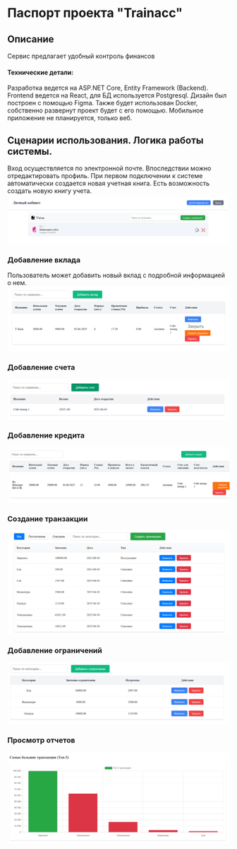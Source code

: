 # Паспорт проекта "Trainacc"

## Описание

Сервис предлагает удобный контроль финансов 


#### Технические детали:
Разработка ведется на ASP.NET Core, Entity Framework (Backend).
Frontend ведется на React, для БД используется Postgresql. Дизайн был построен с помощью Figma. Также будет использован Docker, собственно развернут проект будет с его помощью. Мобильное приложение не планируется, только веб.



## Сценарии использования. Логика работы системы.
Вход осуществляется по электронной почте. Впоследствии можно отредактировать профиль.
При первом подключении к системе автоматически создается новая учетная книга.
Есть возможность создать новую книгу учета.
![image](./images/Record.png)

### Добавление вклада 

Пользователь может добавить новый вклад с подробной информацией о нем. 
![image](./images/Deposit.png)

### Добавление счета
![image](./images/Schet.png)

### Добавление кредита
![image](./images/Credit1.png)

### Создание транзакции 
![image](./images/Transactions.png)

### Добавление ограничений
![image](./images/Restrictions.png)

### Просмотр отчетов
![image](./images/Otchet.png)
